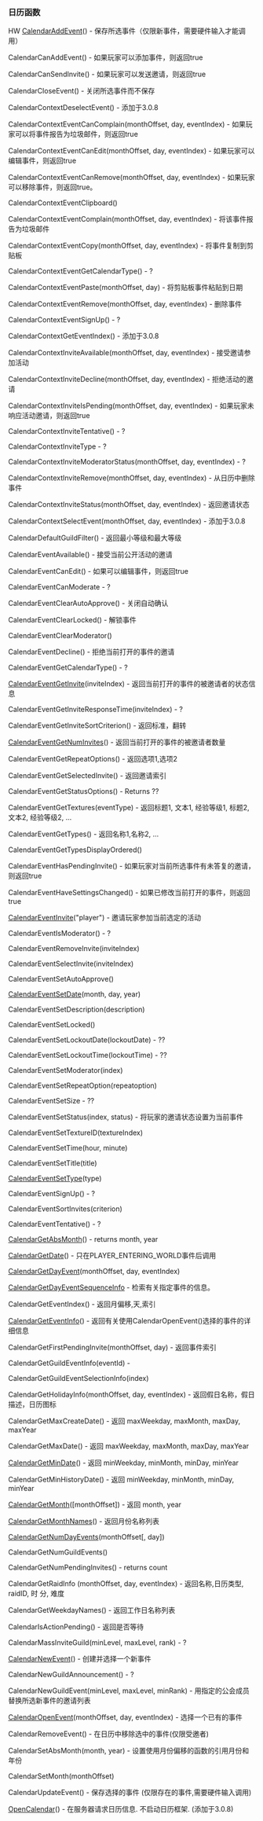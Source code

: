 ### 日历函数

HW [CalendarAddEvent](https://wow.gamepedia.com/API_CalendarAddEvent)\(\) - 保存所选事件（仅限新事件，需要硬件输入才能调用）

CalendarCanAddEvent\(\) - 如果玩家可以添加事件，则返回true

CalendarCanSendInvite\(\) - 如果玩家可以发送邀请，则返回true

CalendarCloseEvent\(\) - 关闭所选事件而不保存

CalendarContextDeselectEvent\(\) - 添加于3.0.8

CalendarContextEventCanComplain\(monthOffset, day, eventIndex\) - 如果玩家可以将事件报告为垃圾邮件，则返回true

CalendarContextEventCanEdit\(monthOffset, day, eventIndex\) - 如果玩家可以编辑事件，则返回true

CalendarContextEventCanRemove\(monthOffset, day, eventIndex\) - 如果玩家可以移除事件，则返回true。

CalendarContextEventClipboard\(\)

CalendarContextEventComplain\(monthOffset, day, eventIndex\) - 将该事件报告为垃圾邮件

CalendarContextEventCopy\(monthOffset, day, eventIndex\) - 将事件复制到剪贴板

CalendarContextEventGetCalendarType\(\) - ?

CalendarContextEventPaste\(monthOffset, day\) - 将剪贴板事件粘贴到日期

CalendarContextEventRemove\(monthOffset, day, eventIndex\) - 删除事件

CalendarContextEventSignUp\(\) - ?

CalendarContextGetEventIndex\(\) - 添加于3.0.8

CalendarContextInviteAvailable\(monthOffset, day, eventIndex\) - 接受邀请参加活动

CalendarContextInviteDecline\(monthOffset, day, eventIndex\) - 拒绝活动的邀请

CalendarContextInviteIsPending\(monthOffset, day, eventIndex\) - 如果玩家未响应活动邀请，则返回true

CalendarContextInviteTentative\(\) - ?

CalendarContextInviteType - ?

CalendarContextInviteModeratorStatus\(monthOffset, day, eventIndex\) - ?

CalendarContextInviteRemove\(monthOffset, day, eventIndex\) - 从日历中删除事件

CalendarContextInviteStatus\(monthOffset, day, eventIndex\) - 返回邀请状态

CalendarContextSelectEvent\(monthOffset, day, eventIndex\) - 添加于3.0.8

CalendarDefaultGuildFilter\(\) - 返回最小等级和最大等级

CalendarEventAvailable\(\) - 接受当前公开活动的邀请

CalendarEventCanEdit\(\) - 如果可以编辑事件，则返回true

CalendarEventCanModerate - ?

CalendarEventClearAutoApprove\(\) - 关闭自动确认

CalendarEventClearLocked\(\) - 解锁事件

CalendarEventClearModerator\(\)

CalendarEventDecline\(\) - 拒绝当前打开的事件的邀请

CalendarEventGetCalendarType\(\) - ?

[CalendarEventGetInvite](https://wow.gamepedia.com/API_CalendarEventGetInvite)\(inviteIndex\) -  返回当前打开的事件的被邀请者的状态信息

CalendarEventGetInviteResponseTime\(inviteIndex\) - ?

CalendarEventGetInviteSortCriterion\(\) - 返回标准，翻转

[CalendarEventGetNumInvites](https://wow.gamepedia.com/API_CalendarEventGetNumInvites)\(\) - 返回当前打开的事件的被邀请者数量

CalendarEventGetRepeatOptions\(\) - 返回选项1,选项2

CalendarEventGetSelectedInvite\(\) - 返回邀请索引

CalendarEventGetStatusOptions\(\) - Returns ??

CalendarEventGetTextures\(eventType\) - 返回标题1, 文本1, 经验等级1, 标题2, 文本2, 经验等级2, ...

CalendarEventGetTypes\(\) - 返回名称1,名称2, ...

CalendarEventGetTypesDisplayOrdered\(\)

CalendarEventHasPendingInvite\(\) - 如果玩家对当前所选事件有未答复的邀请，则返回true

CalendarEventHaveSettingsChanged\(\) - 如果已修改当前打开的事件，则返回true

[CalendarEventInvite](https://wow.gamepedia.com/API_CalendarEventInvite)\("player"\) - 邀请玩家参加当前选定的活动

CalendarEventIsModerator\(\) - ?

CalendarEventRemoveInvite\(inviteIndex\)

CalendarEventSelectInvite\(inviteIndex\)

CalendarEventSetAutoApprove\(\)

[CalendarEventSetDate](https://wow.gamepedia.com/API_CalendarEventSetDate)\(month, day, year\)

CalendarEventSetDescription\(description\)

CalendarEventSetLocked\(\)

CalendarEventSetLockoutDate\(lockoutDate\) - ??

CalendarEventSetLockoutTime\(lockoutTime\) - ??

CalendarEventSetModerator\(index\)

CalendarEventSetRepeatOption\(repeatoption\)

CalendarEventSetSize - ??

CalendarEventSetStatus\(index, status\) - 将玩家的邀请状态设置为当前事件

CalendarEventSetTextureID\(textureIndex\)

CalendarEventSetTime\(hour, minute\)

CalendarEventSetTitle\(title\)

[CalendarEventSetType](https://wow.gamepedia.com/API_CalendarEventSetType)\(type\)

CalendarEventSignUp\(\) - ?

CalendarEventSortInvites\(criterion\)

CalendarEventTentative\(\) - ?

[CalendarGetAbsMonth](https://wow.gamepedia.com/API_CalendarGetAbsMonth)\(\) - returns month, year

[CalendarGetDate](https://wow.gamepedia.com/API_CalendarGetDate)\(\) - 只在PLAYER\_ENTERING\_WORLD事件后调用

[CalendarGetDayEvent](https://wow.gamepedia.com/API_CalendarGetDayEvent)\(monthOffset, day, eventIndex\)

[CalendarGetDayEventSequenceInfo](https://wow.gamepedia.com/API_CalendarGetDayEventSequenceInfo) - 检索有关指定事件的信息。

CalendarGetEventIndex\(\) - 返回月偏移,天,索引

[CalendarGetEventInfo](https://wow.gamepedia.com/API_CalendarGetEventInfo)\(\) - 返回有关使用CalendarOpenEvent\(\)选择的事件的详细信息

CalendarGetFirstPendingInvite\(monthOffset, day\) - 返回事件索引

CalendarGetGuildEventInfo\(eventId\) -

CalendarGetGuildEventSelectionInfo\(index\)

CalendarGetHolidayInfo\(monthOffset, day, eventIndex\) - 返回假日名称，假日描述，日历图标

CalendarGetMaxCreateDate\(\) - 返回 maxWeekday, maxMonth, maxDay, maxYear

CalendarGetMaxDate\(\) - 返回 maxWeekday, maxMonth, maxDay, maxYear

[CalendarGetMinDate](https://wow.gamepedia.com/API_CalendarGetMinDate)\(\) - 返回 minWeekday, minMonth, minDay, minYear

CalendarGetMinHistoryDate\(\) - 返回 minWeekday, minMonth, minDay, minYear

[CalendarGetMonth](https://wow.gamepedia.com/API_CalendarGetMonth)\(\[monthOffset\]\) - 返回 month, year

[CalendarGetMonthNames](https://wow.gamepedia.com/API_CalendarGetMonthNames)\(\) - 返回月份名称列表

[CalendarGetNumDayEvents](https://wow.gamepedia.com/API_CalendarGetNumDayEvents)\(monthOffset\[, day\]\)

CalendarGetNumGuildEvents\(\)

CalendarGetNumPendingInvites\(\) - returns count

CalendarGetRaidInfo \(monthOffset, day, eventIndex\) - 返回名称,日历类型, raidID, 时 分, 难度

CalendarGetWeekdayNames\(\) - 返回工作日名称列表

CalendarIsActionPending\(\) - 返回是否等待

CalendarMassInviteGuild\(minLevel, maxLevel, rank\) - ?

[CalendarNewEvent](https://wow.gamepedia.com/API_CalendarNewEvent)\(\) - 创建并选择一个新事件

CalendarNewGuildAnnouncement\(\) - ?

CalendarNewGuildEvent\(minLevel, maxLevel, minRank\) - 用指定的公会成员替换所选新事件的邀请列表

[CalendarOpenEvent](https://wow.gamepedia.com/API_CalendarOpenEvent)\(monthOffset, day, eventIndex\) - 选择一个已有的事件

CalendarRemoveEvent\(\) - 在日历中移除选中的事件\(仅限受邀者\)

CalendarSetAbsMonth\(month, year\) - 设置使用月份偏移的函数的引用月份和年份

CalendarSetMonth\(monthOffset\)

CalendarUpdateEvent\(\) - 保存选择的事件 \(仅限存在的事件,需要硬件输入调用\)

[OpenCalendar](https://wow.gamepedia.com/API_OpenCalendar)\(\) - 在服务器请求日历信息. 不启动日历框架. \(添加于3.0.8\)

